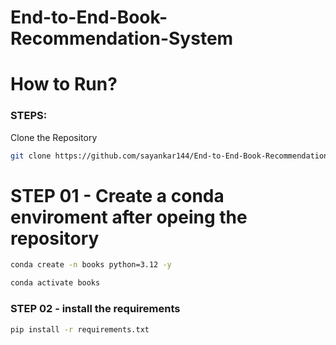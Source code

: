 # End-to-End-Book-Recommendation-System

# How to Run?

### STEPS:

Clone the Repository

```bash
git clone https://github.com/sayankar144/End-to-End-Book-Recommendation-System.git

```

# STEP 01 - Create a conda enviroment after opeing the repository

```bash
conda create -n books python=3.12 -y
```

```bash
conda activate books
```

### STEP 02 - install the requirements
```bash
pip install -r requirements.txt
```